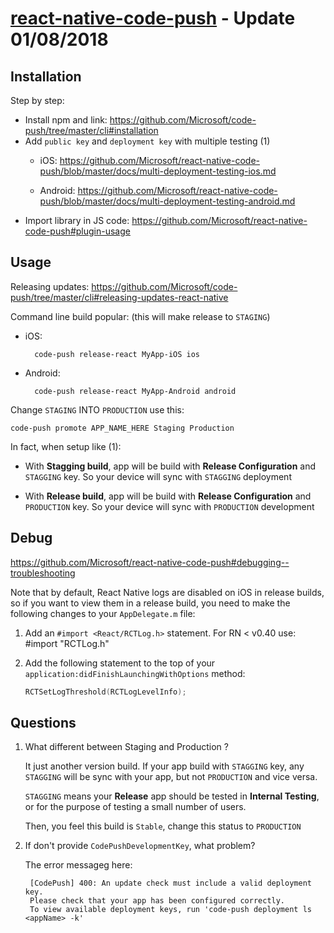 # [react-native-code-push](https://github.com/Microsoft/react-native-code-push/blob/master/docs/multi-deployment-testing-ios.md) - Update 01/08/2018

## Installation
Step by step:

* Install npm and link: https://github.com/Microsoft/code-push/tree/master/cli#installation
* Add `public key` and `deployment key` with multiple testing (1)
    * iOS: https://github.com/Microsoft/react-native-code-push/blob/master/docs/multi-deployment-testing-ios.md
    
    * Android: https://github.com/Microsoft/react-native-code-push/blob/master/docs/multi-deployment-testing-android.md
* Import library in JS code: https://github.com/Microsoft/react-native-code-push#plugin-usage

## Usage
Releasing updates: https://github.com/Microsoft/code-push/tree/master/cli#releasing-updates-react-native

Command line build popular: (this will make release to `STAGING`)
* iOS: 

        code-push release-react MyApp-iOS ios
* Android: 

        code-push release-react MyApp-Android android

Change `STAGING` INTO `PRODUCTION` use this: 

    code-push promote APP_NAME_HERE Staging Production

In fact, when setup like (1): 

* With **Stagging build**, app will be build with **Release Configuration** and `STAGGING` key. So your device will sync with `STAGGING` deployment

* With **Release build**, app will be build with **Release Configuration** and `PRODUCTION` key. So your device will sync with `PRODUCTION` development

## Debug
https://github.com/Microsoft/react-native-code-push#debugging--troubleshooting

Note that by default, React Native logs are disabled on iOS in release builds, so if you want to view them in a release build, you need to make the following changes to your `AppDelegate.m` file:

1. Add an `#import <React/RCTLog.h>` statement. For RN < v0.40 use: #import "RCTLog.h"

2. Add the following statement to the top of your `application:didFinishLaunchingWithOptions` method:
    ```objective-c
    RCTSetLogThreshold(RCTLogLevelInfo);
    ```


## Questions
1. What different between Staging and Production ?

    It just another version build. If your app build with `STAGGING` key, any `STAGGING` will be sync with your app, but not `PRODUCTION` and vice versa.

    `STAGGING` means your **Release** app should be tested in **Internal Testing**, or for the purpose of testing a small number of users.

    Then, you feel this build is `Stable`, change this status to `PRODUCTION`

2. If don't provide `CodePushDevelopmentKey`, what problem?

    The error messageg here: 
    
        [CodePush] 400: An update check must include a valid deployment key. 
        Please check that your app has been configured correctly. 
        To view available deployment keys, run 'code-push deployment ls <appName> -k'
